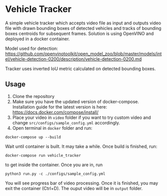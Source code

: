 # Vehicle Tracker
A simple vehicle tracker which accepts video file as input and outputs video file with drawn bounding boxes of detected vehicles and tracks of bounding boxes centroids for subsequent frames. Solution is using OpenVINO and deployed in a docker container.

Model used for detection: https://github.com/openvinotoolkit/open_model_zoo/blob/master/models/intel/vehicle-detection-0200/description/vehicle-detection-0200.md

Tracker uses inverted IoU metric calculated on detected bounding boxes.

## Usage
1. Clone the repository
2. Make sure you have the updated version of docker-compose.
Installation guide for the latest version is here: https://docs.docker.com/compose/install/
3. Place your video in `video` folder if you want to try custom video and change `src/configs/sample_config.yml` accordingly.
4. Open terminal in `docker` folder and run:

`docker-compose up --build`

Wait until container is built. It may take a while. Once build is finished, run:

`docker-compose run vehicle_tracker`

to get inside the container. Once you are in, run

`python3 run.py -c ./configs/sample_config.yml`

You will see progress bar of video processing. Once it is finished, you may exit the container (Ctrl+D). The ouput video will be in `output` folder.
